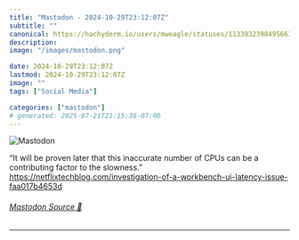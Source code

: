 ```yaml
---
title: "Mastodon - 2024-10-29T23:12:07Z"
subtitle: ""
canonical: https://hachyderm.io/users/mweagle/statuses/113393239849566199
description:
image: "/images/mastodon.png"

date: 2024-10-29T23:12:07Z
lastmod: 2024-10-29T23:12:07Z
image: ""
tags: ["Social Media"]

categories: ["mastodon"]
# generated: 2025-07-21T21:15:38-07:00
---
```

![Mastodon](/images/mastodon.png)

<p>“It will be proven later that this inaccurate number of CPUs can be a contributing factor to the slowness.”<br /><a href="https://netflixtechblog.com/investigation-of-a-workbench-ui-latency-issue-faa017b4653d" target="_blank" rel="nofollow noopener noreferrer" translate="no"><span class="invisible">https://</span><span class="ellipsis">netflixtechblog.com/investigat</span><span class="invisible">ion-of-a-workbench-ui-latency-issue-faa017b4653d</span></a></p>


###### [Mastodon Source 🐘](https://hachyderm.io/@mweagle/113393239849566199)

___
